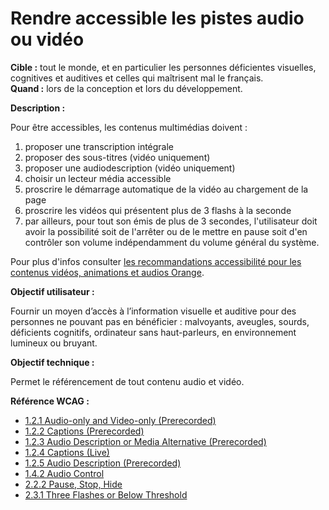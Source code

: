 # Rendre accessible les pistes audio ou vidéo

<script>$(document).ready(function () {
    setBreadcrumb([
        {"label":"Critères WCAG par thème - Développeurs", "url": "./incontournables.html#dev"},
        {"label":"Rendre accessible les pistes audio ou vidéo"}
    ]);
});</script>

<span data-menuitem="incontournables"></span>

**Cible&nbsp;:** tout le monde, et en particulier les personnes déficientes visuelles, cognitives et auditives et celles qui maîtrisent mal le français.  
**Quand&nbsp;:** lors de la conception et lors du développement.

**Description&nbsp;:** 

Pour être accessibles, les contenus multimédias doivent&nbsp;: 
1. proposer une transcription intégrale
2.	proposer des sous-titres (vidéo uniquement) 
3.	proposer une audiodescription (vidéo uniquement)
4.	choisir un lecteur média accessible
5.	proscrire le démarrage automatique de la vidéo au chargement de la page
6.	proscrire les vidéos qui présentent plus de 3 flashs à la seconde 
7. par ailleurs, pour tout son émis de plus de 3 secondes, l'utilisateur doit avoir la possibilité soit de l'arrêter ou de le mettre en pause soit d'en contrôler son volume indépendamment du volume général du système.

Pour plus d'infos consulter [les recommandations accessibilité pour les contenus vidéos, animations et audios Orange](../others/video-audio.html).

**Objectif utilisateur&nbsp;:**

Fournir un moyen d’accès à l’information visuelle et auditive pour des personnes ne pouvant pas en bénéficier&nbsp;: malvoyants, aveugles, sourds, déficients cognitifs, ordinateur sans haut-parleurs, en environnement lumineux ou bruyant.

**Objectif technique&nbsp;:**

Permet le référencement de tout contenu audio et vidéo.

**Référence <abbr>WCAG</abbr>&nbsp;:**  
- <a lang="en" href="https://www.w3.org/TR/WCAG21/#audio-only-and-video-only-prerecorded">1.2.1 Audio-only and Video-only (Prerecorded)</a>
- <a lang="en" href="https://www.w3.org/TR/WCAG21/#captions-prerecorded">1.2.2 Captions (Prerecorded)</a>
- <a lang="en" href="https://www.w3.org/TR/WCAG21/#audio-description-or-media-alternative-prerecorded">1.2.3 Audio Description or Media Alternative (Prerecorded)</a>
- <a lang="en" href="https://www.w3.org/TR/WCAG21/#captions-live">1.2.4 Captions (Live)</a>
- <a lang="en" href="https://www.w3.org/TR/WCAG21/#audio-description-prerecorded">1.2.5 Audio Description (Prerecorded)</a>
- <a lang="en" href="https://www.w3.org/TR/WCAG21/#audio-control">1.4.2 Audio Control</a>
- <a lang="en" href="https://www.w3.org/TR/WCAG21/#pause-stop-hide">2.2.2 Pause, Stop, Hide</a>
- <a lang="en" href="https://www.w3.org/TR/WCAG21/#three-flashes-or-below-threshold">2.3.1 Three Flashes or Below Threshold</a>

<!--  This file is part of a11y-guidelines | Our vision of mobile & web accessibility guidelines and best practices, with valid/invalid examples.
 Copyright (C) 2016  Orange SA
 See the Creative Commons Legal Code Attribution-ShareAlike 3.0 Unported License for more details (LICENSE file). -->